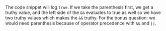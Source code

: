 The code snippet will log `true`. If we take the parenthesis first, we get a truthy value, and the left side of the `&&` evaluates to true as well so we have two truthy values which makes the `&&` truthy. For the bonus question: we would need parenthesis because of operator precedence with `&&` and `||`.

